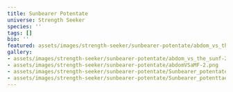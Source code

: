 ```yaml
---
title: Sunbearer Potentate
universe: Strength Seeker
species: ''
tags: []
bio: ''
featured: assets/images/strength-seeker/sunbearer-potentate/abdom_vs_the_sunf-2.png
gallery:
- assets/images/strength-seeker/sunbearer-potentate/abdom_vs_the_sunf-2.png
- assets/images/strength-seeker/sunbearer-potentate/abdomVSaMF-2.png
- assets/images/strength-seeker/sunbearer-potentate/Sunbearer_potentate-2.png
- assets/images/strength-seeker/sunbearer-potentate/Sunbearer_potenttaet-2.png
---
```

